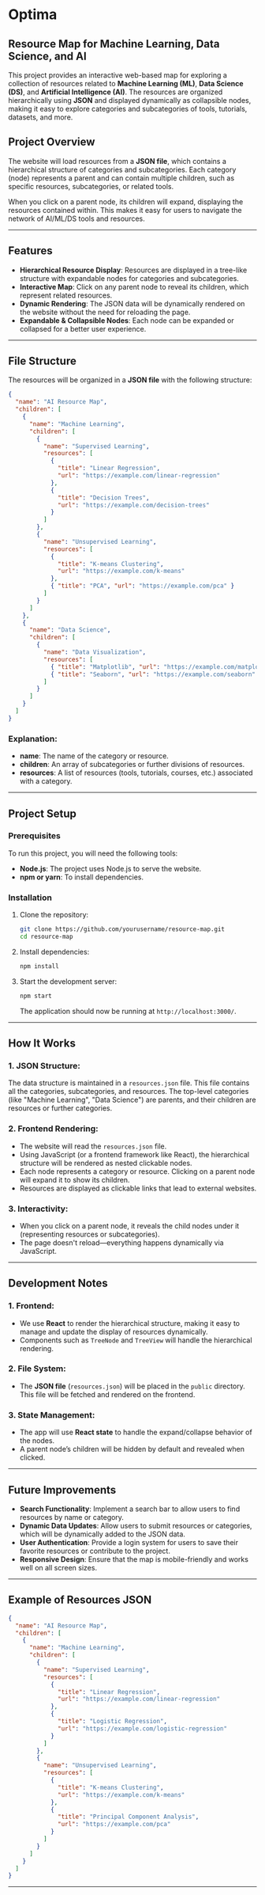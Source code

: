 # Optima

## Resource Map for Machine Learning, Data Science, and AI

This project provides an interactive web-based map for exploring a collection of resources related to **Machine Learning (ML)**, **Data Science (DS)**, and **Artificial Intelligence (AI)**. The resources are organized hierarchically using **JSON** and displayed dynamically as collapsible nodes, making it easy to explore categories and subcategories of tools, tutorials, datasets, and more.

## Project Overview

The website will load resources from a **JSON file**, which contains a hierarchical structure of categories and subcategories. Each category (node) represents a parent and can contain multiple children, such as specific resources, subcategories, or related tools.

When you click on a parent node, its children will expand, displaying the resources contained within. This makes it easy for users to navigate the network of AI/ML/DS tools and resources.

---

## Features

- **Hierarchical Resource Display**: Resources are displayed in a tree-like structure with expandable nodes for categories and subcategories.
- **Interactive Map**: Click on any parent node to reveal its children, which represent related resources.
- **Dynamic Rendering**: The JSON data will be dynamically rendered on the website without the need for reloading the page.
- **Expandable & Collapsible Nodes**: Each node can be expanded or collapsed for a better user experience.

---

## File Structure

The resources will be organized in a **JSON file** with the following structure:

```json
{
  "name": "AI Resource Map",
  "children": [
    {
      "name": "Machine Learning",
      "children": [
        {
          "name": "Supervised Learning",
          "resources": [
            {
              "title": "Linear Regression",
              "url": "https://example.com/linear-regression"
            },
            {
              "title": "Decision Trees",
              "url": "https://example.com/decision-trees"
            }
          ]
        },
        {
          "name": "Unsupervised Learning",
          "resources": [
            {
              "title": "K-means Clustering",
              "url": "https://example.com/k-means"
            },
            { "title": "PCA", "url": "https://example.com/pca" }
          ]
        }
      ]
    },
    {
      "name": "Data Science",
      "children": [
        {
          "name": "Data Visualization",
          "resources": [
            { "title": "Matplotlib", "url": "https://example.com/matplotlib" },
            { "title": "Seaborn", "url": "https://example.com/seaborn" }
          ]
        }
      ]
    }
  ]
}
```

### Explanation:

- **name**: The name of the category or resource.
- **children**: An array of subcategories or further divisions of resources.
- **resources**: A list of resources (tools, tutorials, courses, etc.) associated with a category.

---

## Project Setup

### Prerequisites

To run this project, you will need the following tools:

- **Node.js**: The project uses Node.js to serve the website.
- **npm or yarn**: To install dependencies.

### Installation

1. Clone the repository:

   ```bash
   git clone https://github.com/yourusername/resource-map.git
   cd resource-map
   ```

2. Install dependencies:

   ```bash
   npm install
   ```

3. Start the development server:

   ```bash
   npm start
   ```

   The application should now be running at `http://localhost:3000/`.

---

## How It Works

### 1. **JSON Structure**:

The data structure is maintained in a `resources.json` file. This file contains all the categories, subcategories, and resources. The top-level categories (like "Machine Learning", "Data Science") are parents, and their children are resources or further categories.

### 2. **Frontend Rendering**:

- The website will read the `resources.json` file.
- Using JavaScript (or a frontend framework like React), the hierarchical structure will be rendered as nested clickable nodes.
- Each node represents a category or resource. Clicking on a parent node will expand it to show its children.
- Resources are displayed as clickable links that lead to external websites.

### 3. **Interactivity**:

- When you click on a parent node, it reveals the child nodes under it (representing resources or subcategories).
- The page doesn't reload—everything happens dynamically via JavaScript.

---

## Development Notes

### 1. **Frontend**:

- We use **React** to render the hierarchical structure, making it easy to manage and update the display of resources dynamically.
- Components such as `TreeNode` and `TreeView` will handle the hierarchical rendering.

### 2. **File System**:

- The **JSON file** (`resources.json`) will be placed in the `public` directory. This file will be fetched and rendered on the frontend.

### 3. **State Management**:

- The app will use **React state** to handle the expand/collapse behavior of the nodes.
- A parent node’s children will be hidden by default and revealed when clicked.

---

## Future Improvements

- **Search Functionality**: Implement a search bar to allow users to find resources by name or category.
- **Dynamic Data Updates**: Allow users to submit resources or categories, which will be dynamically added to the JSON data.
- **User Authentication**: Provide a login system for users to save their favorite resources or contribute to the project.
- **Responsive Design**: Ensure that the map is mobile-friendly and works well on all screen sizes.

---

## Example of Resources JSON

```json
{
  "name": "AI Resource Map",
  "children": [
    {
      "name": "Machine Learning",
      "children": [
        {
          "name": "Supervised Learning",
          "resources": [
            {
              "title": "Linear Regression",
              "url": "https://example.com/linear-regression"
            },
            {
              "title": "Logistic Regression",
              "url": "https://example.com/logistic-regression"
            }
          ]
        },
        {
          "name": "Unsupervised Learning",
          "resources": [
            {
              "title": "K-means Clustering",
              "url": "https://example.com/k-means"
            },
            {
              "title": "Principal Component Analysis",
              "url": "https://example.com/pca"
            }
          ]
        }
      ]
    }
  ]
}
```

---
